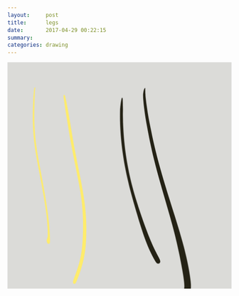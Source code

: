 ```yaml
---
layout:     post
title:      legs
date:       2017-04-29 00:22:15
summary:    
categories: drawing
---
```

![legs](/images/diary/legs.png ".")
